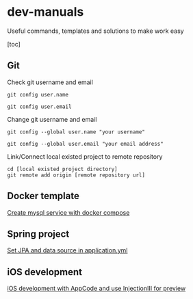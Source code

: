 # dev-manuals
Useful commands, templates and solutions to make work easy

[toc]

## Git
Check git username and email
```
git config user.name

git config user.email
```

Change git username and email
```
git config --global user.name "your username"

git config --global user.email "your email address"
```

Link/Connect local existed project to remote repository
```
cd [local existed project directory]
git remote add origin [remote repository url]
```

## Docker template

[Create mysql service with docker compose](./materials/DockerTemplate/mysql.md)

## Spring project

[Set JPA and data source in application.yml](./materials//SpringProject/application.yml%20%26%20JPA%20%26%20MySQL.md)

## iOS development

[iOS development with AppCode and use InjectionIII for preview](./materials/iOSDevelopment/AppCode%20%26%20InjectionIII%20%E9%A2%84%E8%A7%88.md)